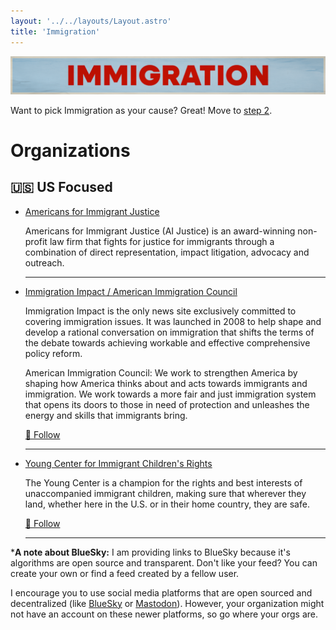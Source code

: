 ```yaml
---
layout: '../../layouts/Layout.astro'
title: 'Immigration'
---
```


![Immigration](../../assets/Causes-Immigration.png)

Want to pick Immigration as your cause? Great! Move to [step 2](../../steps/step2/README.md).

# Organizations

## 🇺🇸 US Focused

- [Americans for Immigrant Justice](https://aijustice.org/)

  Americans for Immigrant Justice (AI Justice) is an award-winning non-profit law firm that fights for justice for immigrants through a combination of direct representation, impact litigation, advocacy and outreach.

  ---

- [Immigration Impact / American Immigration Council](https://immigrationimpact.com/)

  Immigration Impact is the only news site exclusively committed to covering immigration issues. It was launched in 2008 to help shape and develop a rational conversation on immigration that shifts the terms of the debate towards achieving workable and effective comprehensive policy reform.

  American Immigration Council: We work to strengthen America by shaping how America thinks about and acts towards immigrants and immigration. We work towards a more fair and just immigration system that opens its doors to those in need of protection and unleashes the energy and skills that immigrants bring.

  <a href="https://bsky.app/profile/immcouncil.bsky.social" title="Follow on BlueSky Social">🦋 Follow</a>  

  ---

- [Young Center for Immigrant Children's Rights](https://www.theyoungcenter.org/)

  The Young Center is a champion for the rights and best interests of unaccompanied immigrant children, making sure that wherever they land, whether here in the U.S. or in their home country, they are safe.

  <a href="https://bsky.app/profile/theyoungcenter.bsky.social" title="Follow on BlueSky Social">🦋 Follow</a>

  ---

***A note about BlueSky:** I am providing links to BlueSky because it's algorithms are open source and transparent. Don't like your feed? You can create your own or find a feed created by a fellow user.

I encourage you to use social media platforms that are open sourced and decentralized (like [BlueSky](https://bsky.app/) or [Mastodon](https://joinmastodon.org/)). However, your organization might not have an account on these newer platforms, so go where your orgs are.  
